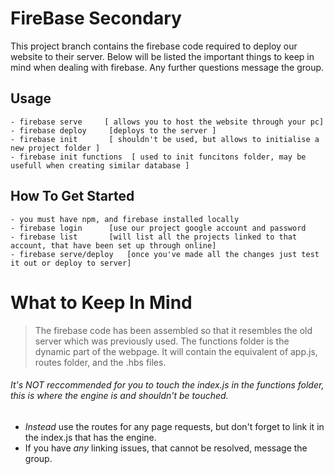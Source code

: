 # FireBase Secondary
This project branch contains the firebase code required to deploy our website to their server. 
Below will be listed the important things to keep in mind when dealing with firebase. Any further questions
message the group. 

## Usage
```
- firebase serve     [ allows you to host the website through your pc] 
- firebase deploy     [deploys to the server ]
- firebase init       [ shouldn't be used, but allows to initialise a new project folder ]
- firebase init functions  [ used to init funcitons folder, may be usefull when creating similar database ]

```

## How To Get Started
```
- you must have npm, and firebase installed locally
- firebase login      [use our project google account and password
- firebase list       [will list all the projects linked to that account, that have been set up through online]
- firebase serve/deploy   [once you've made all the changes just test it out or deploy to server]
```

# What to Keep In Mind
> The firebase code has been assembled so that it resembles the old server which was previously used.
The functions folder is the dynamic part of the webpage. It will contain the equivalent of app.js, routes folder,
and the .hbs files. 
###### It's _NOT_ reccommended for you to touch the index.js in the functions folder, this is where the engine is and shouldn't be touched. 
 * _Instead_ use the routes for any page requests, but don't forget to link it in the index.js that has the engine. 
 * If you have _any_ linking issues, that cannot be resolved, message the group.
 
 
